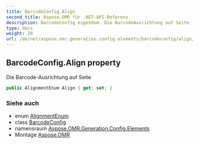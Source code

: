 ```yaml
---
title: BarcodeConfig.Align
second_title: Aspose.OMR für .NET-API-Referenz
description: BarcodeConfig eigendom. Die BarcodeAusrichtung auf Seite
type: docs
weight: 20
url: /de/net/aspose.omr.generation.config.elements/barcodeconfig/align/
---
```

## BarcodeConfig.Align property

Die Barcode-Ausrichtung auf Seite

```csharp
public AlignmentEnum Align { get; set; }
```

### Siehe auch

* enum [AlignmentEnum](../../../aspose.omr.generation.config.enums/alignmentenum/)
* class [BarcodeConfig](../)
* namensraum [Aspose.OMR.Generation.Config.Elements](../../barcodeconfig/)
* Montage [Aspose.OMR](../../../)


